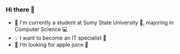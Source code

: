 ### Hi there 👋

<!--
**fluxink/fluxink** is a ✨ _special_ ✨ repository because its `README.md` (this file) appears on your GitHub profile.

Here are some ideas to get you started:

- 🔭 I’m currently working on ...
- 🌱 I’m currently learning ...
- 👯 I’m looking to collaborate on ...
- 🤔 I’m looking for help with ...
- 💬 Ask me about ...
- 📫 How to reach me: ...
- 😄 Pronouns: ...
- ⚡ Fun fact: ...
-->
- :green_book: I'm currently a student at Sumy State University :school:, majoring in Computer Science :computer:
- :bulb: I want to become an IT specialist :floppy_disk:
- 🤔 I’m looking for apple juice :green_apple:
